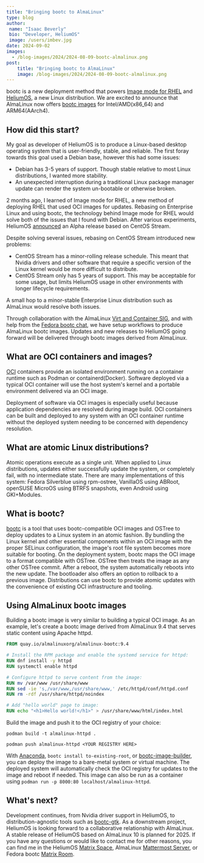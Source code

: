```yaml
---
title: "Bringing bootc to AlmaLinux"
type: blog
author: 
 name: "Isaac Beverly"
 bio: "Developer, HeliumOS"
 image: /users/imbev.jpg
date: 2024-09-02
images:
  - /blog-images/2024/2024-08-09-bootc-almalinux.png
post: 
    title: "Bringing bootc to AlmaLinux"
    image: /blog-images/2024/2024-08-09-bootc-almalinux.png
---
```


bootc is a new deployment method that powers [Image mode for RHEL](https://www.redhat.com/en/about/press-releases/red-hat-reimagines-enterprise-linux-ai-future-image-mode-red-hat-enterprise-linux) and [HeliumOS](https://www.heliumos.org/), a new Linux distribution. We are excited to announce that AlmaLinux now offers [bootc images](https://quay.io/repository/almalinuxorg/almalinux-bootc?tab=tags) for Intel/AMD(x86_64) and ARM64(AArch4).

## How did this start?
My goal as developer of HeliumOS is to produce a Linux-based desktop operating system that is user-friendly, stable, and reliable. The first foray towards this goal used a Debian base, however this had some issues:

- Debian has 3-5 years of support. Though stable relative to most Linux distributions, I wanted more stability.
- An unexpected interruption during a traditional Linux package manager update can render the system un-bootable or otherwise broken.

2 months ago, I learned of Image mode for RHEL, a new method of deploying RHEL that used OCI images for updates. Rebasing on Enterprise Linux and using bootc, the technology behind Image mode for RHEL would solve both of the issues that I found with Debian. After various experiments, HeliumOS [announced](https://www.heliumos.org/blog/post/heliumos-v9-alpha-is-available-for-downlaod/) an Alpha release based on CentOS Stream.

Despite solving several issues, rebasing on CentOS Stream introduced new problems:

- CentOS Stream has a minor-rolling release schedule. This meant that Nvidia drivers and other software that require a specific version of the Linux kernel would be more difficult to distribute.
- CentOS Stream only has 5 years of support. This may be acceptable for some usage, but limits HeliumOS usage in other environments with longer lifecycle requirements.

A small hop to a minor-stable Enterprise Linux distribution such as AlmaLinux would resolve both issues.

Through collaboration with the AlmaLinux [Virt and Container SIG](https://chat.almalinux.org/almalinux/channels/sigcloud), and with help from the [Fedora bootc chat](https://matrix.to/#/#bootc:fedoraproject.org), we have setup workflows to produce AlmaLinux bootc images. Updates and new releases to HeliumOS going forward will be delivered through bootc images derived from AlmaLinux.

## What are OCI containers and images?

[OCI](https://opencontainers.org/) containers provide an isolated environment running on a container runtime such as Podman or containerd(Docker). Software deployed via a typical OCI container will use the host system's kernel and a portable environment delivered via an OCI image.

Deployment of software via OCI images is especially useful because application dependencies are resolved during image build. OCI containers can be built and deployed to any system with an OCI container runtime without the deployed system needing to be concerned with dependency resolution.

## What are atomic Linux distributions?

Atomic operations execute as a single unit. When applied to Linux distributions, updates either successfully update the system, or completely fail, with no intermediate state. There are many implementations of this system: Fedora Silverblue using rpm-ostree, VanillaOS using ABRoot, openSUSE MicroOS using BTRFS snapshots, even Android using GKI+Modules.

## What is bootc?

[bootc](https://containers.github.io/bootc/) is a tool that uses bootc-compatible OCI images and OSTree to deploy updates to a Linux system in an atomic fashion. By bundling the Linux kernel and other essential components within an OCI image with the proper SELinux configuration, the image's root file system becomes more suitable for booting. On the deployment system, bootc maps the OCI image to a format compatible with OSTree. OSTree then treats the image as any other OSTree commit. After a reboot, the system automatically reboots into the new update. The bootloader also offers an option to rollback to a previous image. Distributions can use bootc to provide atomic updates with the convenience of existing OCI infrastructure and tooling.

## Using AlmaLinux bootc images

Building a bootc image is very similar to building a typical OCI image. As an example, let's create a bootc image derived from AlmaLinux 9.4 that serves static content using Apache httpd.

```Dockerfile
FROM quay.io/almalinuxorg/almalinux-bootc:9.4

# Install the RPM package and enable the systemd service for httpd:
RUN dnf install -y httpd
RUN systemctl enable httpd

# Configure httpd to serve content from the image:
RUN mv /var/www /usr/share/www
RUN sed -ie 's,/var/www,/usr/share/www,' /etc/httpd/conf/httpd.conf
RUN rm -rdf /usr/share/httpd/noindex

# Add "hello world" page to image:
RUN echo "<h1>Hello world!</h1>" > /usr/share/www/html/index.html
```

Build the image and push it to the OCI registry of your choice:

```shell
podman build -t almalinux-httpd .

podman push almalinux-httpd <YOUR REGISTRY HERE>
```

With [Anaconda](https://developers.redhat.com/learning/learn:rhel:rhel-image-mode-kickstart/resource/resources:prerequisites-and-step-step-process-2), `bootc install to-existing-root`, or
[bootc-image-builder](https://github.com/osbuild/bootc-image-builder), you can deploy the image to a bare-metal system or virtual machine. The deployed system will automatically check the OCI registry for updates to the image and reboot if needed. This image can also be run as a container using `podman run -p 8000:80 localhost/almalinux-httpd`.

## What's next?

Development continues, from Nvidia driver support in HeliumOS, to distribution-agnostic tools such as [bootc-gtk](https://codeberg.org/HeliumOS/bootc-gtk). As a downstream project, HeliumOS is looking forward to a collaborative relationship with AlmaLinux. A stable release of HeliumOS based on AlmaLinux 10 is planned for 2025. If you have any questions or would like to contact me for other reasons, you can find me in the HeliumOS [Matrix Space](https://matrix.to/#/#heliumos:matrix.org), AlmaLinux [Mattermost Server](https://chat.almalinux.org), or Fedora bootc [Matrix Room](https://matrix.to/#/#bootc:fedoraproject.org).
